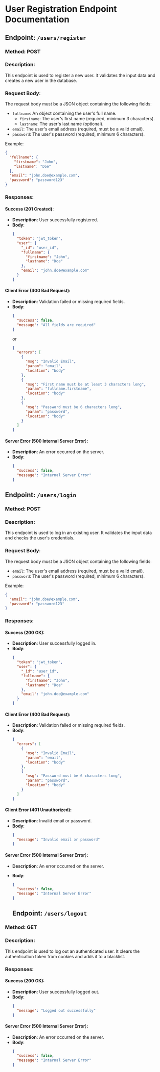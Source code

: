 # User Registration Endpoint Documentation

## Endpoint: `/users/register`

### Method: POST

### Description:
This endpoint is used to register a new user. It validates the input data and creates a new user in the database.

### Request Body:
The request body must be a JSON object containing the following fields:

- `fullname`: An object containing the user's full name.
  - `firstname`: The user's first name (required, minimum 3 characters).
  - `lastname`: The user's last name (optional).
- `email`: The user's email address (required, must be a valid email).
- `password`: The user's password (required, minimum 6 characters).

Example:
```json
{
  "fullname": {
    "firstname": "John",
    "lastname": "Doe"
  },
  "email": "john.doe@example.com",
  "password": "password123"
}
```

### Responses:

#### Success (201 Created):
- **Description**: User successfully registered.
- **Body**:
  ```json
  {
    "token": "jwt_token",
    "user": {
      "_id": "user_id",
      "fullname": {
        "firstname": "John",
        "lastname": "Doe"
      },
      "email": "john.doe@example.com"
    }
  }
  ```

#### Client Error (400 Bad Request):
- **Description**: Validation failed or missing required fields.
- **Body**:
  ```json
  {
    "success": false,
    "message": "All fields are required"
  }
  ```
  or
  ```json
  {
    "errors": [
      {
        "msg": "Invalid Email",
        "param": "email",
        "location": "body"
      },
      {
        "msg": "First name must be at least 3 characters long",
        "param": "fullname.firstname",
        "location": "body"
      },
      {
        "msg": "Password must be 6 characters long",
        "param": "password",
        "location": "body"
      }
    ]
  }
  ```

#### Server Error (500 Internal Server Error):
- **Description**: An error occurred on the server.
- **Body**:
  ```json
  {
    "success": false,
    "message": "Internal Server Error"
  }
  ```

## Endpoint: `/users/login`

### Method: POST

### Description:
This endpoint is used to log in an existing user. It validates the input data and checks the user's credentials.

### Request Body:
The request body must be a JSON object containing the following fields:

- `email`: The user's email address (required, must be a valid email).
- `password`: The user's password (required, minimum 6 characters).

Example:
```json
{
  "email": "john.doe@example.com",
  "password": "password123"
}
```

### Responses:

#### Success (200 OK):
- **Description**: User successfully logged in.
- **Body**:
  ```json
  {
    "token": "jwt_token",
    "user": {
      "_id": "user_id",
      "fullname": {
        "firstname": "John",
        "lastname": "Doe"
      },
      "email": "john.doe@example.com"
    }
  }
  ```

#### Client Error (400 Bad Request):
- **Description**: Validation failed or missing required fields.
- **Body**:
  ```json
  {
    "errors": [
      {
        "msg": "Invalid Email",
        "param": "email",
        "location": "body"
      },
      {
        "msg": "Password must be 6 characters long",
        "param": "password",
        "location": "body"
      }
    ]
  }
  ```

#### Client Error (401 Unauthorized):
- **Description**: Invalid email or password.
- **Body**:
  ```json
  {
    "message": "Invalid email or password"
  }
  ```

#### Server Error (500 Internal Server Error):
- **Description**: An error occurred on the server.
- **Body**:
  ```json
  {
    "success": false,
    "message": "Internal Server Error"
  }
  ```

  ## Endpoint: `/users/logout`

### Method: GET

### Description:
This endpoint is used to log out an authenticated user. It clears the authentication token from cookies and adds it to a blacklist.

### Responses:

#### Success (200 OK):
- **Description**: User successfully logged out.
- **Body**:
  ```json
  {
    "message": "Logged out successfully"
  }
  ```

#### Server Error (500 Internal Server Error):
- **Description**: An error occurred on the server.
- **Body**:
  ```json
  {
    "success": false,
    "message": "Internal Server Error"
  }
  ```
